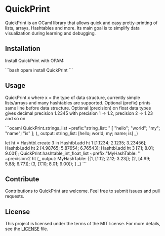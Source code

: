 # QuickPrint

QuickPrint is an OCaml library that allows quick and easy pretty-printing of lists, arrays, Hashtables and more. Its main goal is to simplify data visualization during learning and debugging.

## Installation

Install QuickPrint with OPAM:

\`\`\`bash
opam install QuickPrint
\`\`\`

## Usage

QuickPrint.x where x = the type of data structure, currently simple lists/arrays and many hashtables are supported.
Optional (prefix) prints same line before data structure.
Optional (precision) on float data types gives decimal precision 1.2345 with precision 1 -> 1.2, precision 2 -> 1.23 and so on

\`\`\`ocaml
QuickPrint.strings_list ~prefix:"string_list: "
[ "hello"; "world"; "my"; "name"; "is" ]; (_ output: string_list: [hello; world; my; name; is] _)

let ht = Hashtbl.create 3 in
Hashtbl.add ht 1 [1.1234; 2.1235; 3.23456];
Hashtbl.add ht 2 [4.98765; 5.87654; 6.76543];
Hashtbl.add ht 3 [7.1; 8.01; 9.001];
QuickPrint.hashtable_int_float_list ~prefix:"MyHashTable: " ~precision:2 ht (_ output: MyHashTable: {(1, [1.12; 2.12; 3.23]); (2, [4.99; 5.88; 6.77]); (3, [7.10; 8.01; 9.00]); } _)
\`\`\`

## Contribute

Contributions to QuickPrint are welcome. Feel free to submit issues and pull requests.

## License

This project is licensed under the terms of the MIT license. For more details, see the [LICENSE](/LICENSE) file.
